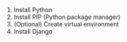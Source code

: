 1) Install Python
2) Install PIP (Python package manager)
3) (Optional) Create virtual environment
4) Install Django
 